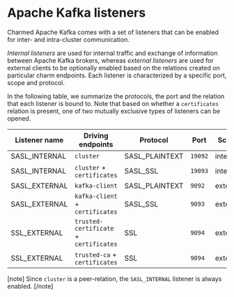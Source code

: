 # Apache Kafka listeners

Charmed Apache Kafka comes with a set of listeners that can be enabled for
inter- and intra-cluster communication. 

*Internal listeners* are used for internal traffic and exchange of information 
between Apache Kafka brokers, whereas *external listeners* are used for external clients
to be optionally enabled based on the relations created on particular
charm endpoints. Each listener is characterized by a specific port, scope and protocol. 

In the following table, we summarize the protocols, the port and
the relation that each listener is bound to. Note that based on whether a `certificates`
relation is present, one of two mutually exclusive types of listeners can be 
opened. 

| Listener name | Driving endpoints                      | Protocol       | Port  | Scope    |
|---------------|----------------------------------------|----------------|-------|----------|
| SASL_INTERNAL | `cluster`                              | SASL_PLAINTEXT | `19092` | internal |
| SASL_INTERNAL | `cluster` + `certificates`             | SASL_SSL       | `19093` | internal |
| SASL_EXTERNAL | `kafka-client`                         | SASL_PLAINTEXT | `9092`  | external |
| SASL_EXTERNAL | `kafka-client` + `certificates`        | SASL_SSL       | `9093`  | external |
| SSL_EXTERNAL  | `trusted-certificate` + `certificates` | SSL            | `9094`  | external |
| SSL_EXTERNAL  | `trusted-ca` + `certificates`          | SSL            | `9094`  | external |

[note]
Since `cluster` is a peer-relation, the `SASL_INTERNAL` listener is always enabled.
[/note]